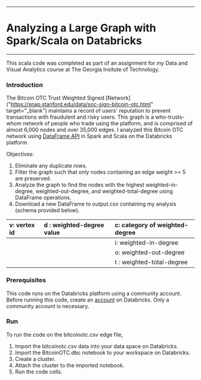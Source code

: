 -------------------------------------------------------
# Analyzing a Large Graph with Spark/Scala on Databricks
-------------------------------------------------------
This scala code was completed as part of an assignment for my Data and Visual Analytics course at The Georgia Insitute of Technology. 

### Introduction
The Bitcoin OTC Trust Weighted Signed [Network]("https://snap.stanford.edu/data/soc-sign-bitcoin-otc.html" target="_blank") maintains a record of users' reputation to prevent transactions with fraudulent and risky users. This graph is a who-trusts-whom network of people who trade using the platform, and is comprised of almost 6,000 nodes and over 35,000 edges. I analyzed this Bitcoin OTC network using [DataFrame API](https://spark.apache.org/docs/2.3.1/api/scala/index.html#org.apache.spark.sql.Dataset) in Spark and Scala on the Databricks platform.

Objectives:
1. Eliminate any duplicate rows.
2. Filter the graph such that only nodes containing an edge weight >= 5 are preserved.  
3. Analyze the graph to find the nodes with the highest weighted-in-degree, weighted-out-degree, and weighted-total-degree using DataFrame operations.
4. Download a new DataFrame to output.csv containing my analysis (schema provided below).

|v: vertex id |d : weighted-degree value |c: category of weighted-degree |
|:----------|:-------------|:-------------|
| | |i: weighted-in-degree|
| | |o: weighted-out-degree|
| | |t : weighted-total-degree|

### Prerequisites
This code runs on the Databricks platform using a community account. Before running this code, create an [account](https://databricks.com/try-databricks) on Databricks. Only a community account is necessary. 

### Run
To run the code on the bitcoinotc.csv edge file, 
1. Import the bitcoinotc.csv data into your data space on Databricks.
2. Import the BitcoinOTC.dbc notebook to your workspace on Databricks. 
3. Create a cluster.
4. Attach the cluster to the imported notebook.
5. Run the code cells.
